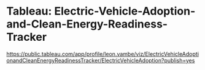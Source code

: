 # Tableau: Electric-Vehicle-Adoption-and-Clean-Energy-Readiness-Tracker

https://public.tableau.com/app/profile/leon.vambe/viz/ElectricVehicleAdoptionandCleanEnergyReadinessTracker/ElectricVehicleAdoption?publish=yes
